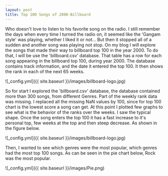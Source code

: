 ```yaml
---
layout: post
title: Top 100 Songs of 2000-Billboard
---
```


Who doesn't love to listen to his favorite song on the radio. I still remember the days when every time I turned the radio on, it seemed like the 'Gangam style' was playing, whether I liked it or not... But then it stopped all of a sudden and another song was playing not stop. On my blog I will explore the songs that made their way to billboard top 100 in the year 2000. To do that, I will be use the 'billboard.csv' database. That table has a row for each song appearing in the billboard top 100, during year 2000. The database contains track information, and the date it entered the top 100. It then shows the rank in each of the next 65 weeks. 

![_config.yml]({{ site.baseurl }}/images/billboard-logo.jpg)

So for start I explored the 'billboard.csv' database, the database contained more than 300 songs, from different Genres. Part of the weekly rank data was missing. I replaced all the missing NaN values by 100, since for top 100 chart is the lowest score a song can get. At this point I plotted few graphs to see what is the behavior of the ranks over the weeks. I saw the typical shape. Once the song enters the top 100 it has a fast increase to it's personal top, few weeks at the top and then steep decrease. As shown in the figure below.

![_config.yml]({{ site.baseurl }}/images/billboard-logo.jpg)

Then, I wanted to see which genres were the most popular, which genres had the most top 100 songs. As can be seen in the pie chart below, Rock was the most popular.

![_config.yml]({{ site.baseurl }}/images/Pie.png)



